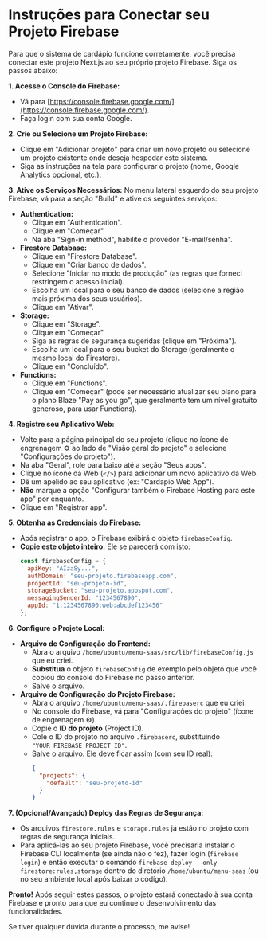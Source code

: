 # Instruções para Conectar seu Projeto Firebase

Para que o sistema de cardápio funcione corretamente, você precisa conectar este projeto Next.js ao seu próprio projeto Firebase. Siga os passos abaixo:

**1. Acesse o Console do Firebase:**
   - Vá para [https://console.firebase.google.com/](https://console.firebase.google.com/).
   - Faça login com sua conta Google.

**2. Crie ou Selecione um Projeto Firebase:**
   - Clique em "Adicionar projeto" para criar um novo projeto ou selecione um projeto existente onde deseja hospedar este sistema.
   - Siga as instruções na tela para configurar o projeto (nome, Google Analytics opcional, etc.).

**3. Ative os Serviços Necessários:**
   No menu lateral esquerdo do seu projeto Firebase, vá para a seção "Build" e ative os seguintes serviços:
   - **Authentication:**
     - Clique em "Authentication".
     - Clique em "Começar".
     - Na aba "Sign-in method", habilite o provedor "E-mail/senha".
   - **Firestore Database:**
     - Clique em "Firestore Database".
     - Clique em "Criar banco de dados".
     - Selecione "Iniciar no modo de produção" (as regras que forneci restringem o acesso inicial).
     - Escolha um local para o seu banco de dados (selecione a região mais próxima dos seus usuários).
     - Clique em "Ativar".
   - **Storage:**
     - Clique em "Storage".
     - Clique em "Começar".
     - Siga as regras de segurança sugeridas (clique em "Próxima").
     - Escolha um local para o seu bucket do Storage (geralmente o mesmo local do Firestore).
     - Clique em "Concluído".
   - **Functions:**
     - Clique em "Functions".
     - Clique em "Começar" (pode ser necessário atualizar seu plano para o plano Blaze "Pay as you go", que geralmente tem um nível gratuito generoso, para usar Functions).

**4. Registre seu Aplicativo Web:**
   - Volte para a página principal do seu projeto (clique no ícone de engrenagem ⚙️ ao lado de "Visão geral do projeto" e selecione "Configurações do projeto").
   - Na aba "Geral", role para baixo até a seção "Seus apps".
   - Clique no ícone da Web (`</>`) para adicionar um novo aplicativo da Web.
   - Dê um apelido ao seu aplicativo (ex: "Cardapio Web App").
   - **Não** marque a opção "Configurar também o Firebase Hosting para este app" por enquanto.
   - Clique em "Registrar app".

**5. Obtenha as Credenciais do Firebase:**
   - Após registrar o app, o Firebase exibirá o objeto `firebaseConfig`.
   - **Copie este objeto inteiro.** Ele se parecerá com isto:
     ```javascript
     const firebaseConfig = {
       apiKey: "AIzaSy...",
       authDomain: "seu-projeto.firebaseapp.com",
       projectId: "seu-projeto-id",
       storageBucket: "seu-projeto.appspot.com",
       messagingSenderId: "1234567890",
       appId: "1:1234567890:web:abcdef123456"
     };
     ```

**6. Configure o Projeto Local:**
   - **Arquivo de Configuração do Frontend:**
     - Abra o arquivo `/home/ubuntu/menu-saas/src/lib/firebaseConfig.js` que eu criei.
     - **Substitua** o objeto `firebaseConfig` de exemplo pelo objeto que você copiou do console do Firebase no passo anterior.
     - Salve o arquivo.
   - **Arquivo de Configuração do Projeto Firebase:**
     - Abra o arquivo `/home/ubuntu/menu-saas/.firebaserc` que eu criei.
     - No console do Firebase, vá para "Configurações do projeto" (ícone de engrenagem ⚙️).
     - Copie o **ID do projeto** (Project ID).
     - Cole o ID do projeto no arquivo `.firebaserc`, substituindo `"YOUR_FIREBASE_PROJECT_ID"`.
     - Salve o arquivo. Ele deve ficar assim (com seu ID real):
       ```json
       {
         "projects": {
           "default": "seu-projeto-id"
         }
       }
       ```

**7. (Opcional/Avançado) Deploy das Regras de Segurança:**
   - Os arquivos `firestore.rules` e `storage.rules` já estão no projeto com regras de segurança iniciais.
   - Para aplicá-las ao seu projeto Firebase, você precisaria instalar o Firebase CLI localmente (se ainda não o fez), fazer login (`firebase login`) e então executar o comando `firebase deploy --only firestore:rules,storage` dentro do diretório `/home/ubuntu/menu-saas` (ou no seu ambiente local após baixar o código).

**Pronto!** Após seguir estes passos, o projeto estará conectado à sua conta Firebase e pronto para que eu continue o desenvolvimento das funcionalidades.

Se tiver qualquer dúvida durante o processo, me avise!

